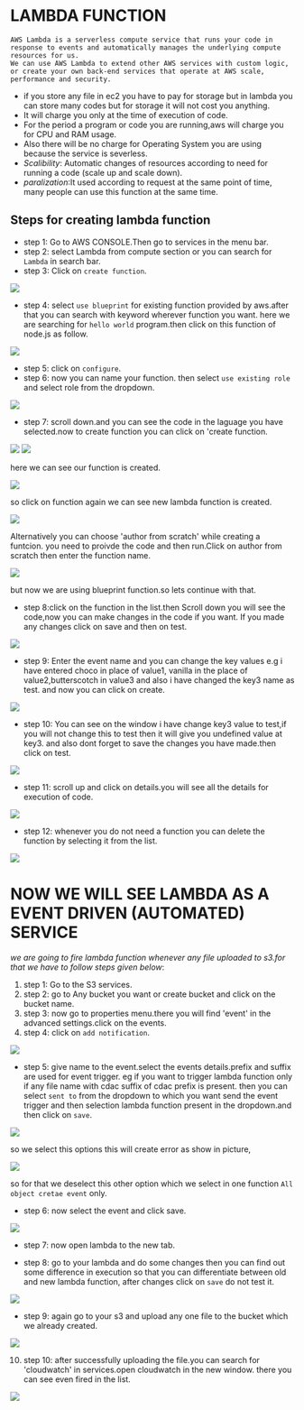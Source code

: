 # LAMBDA FUNCTION

```
AWS Lambda is a serverless compute service that runs your code in response to events and automatically manages the underlying compute resources for us.
We can use AWS Lambda to extend other AWS services with custom logic, or create your own back-end services that operate at AWS scale, performance and security.
```


- if you store any file in ec2 you have to pay for storage but in lambda you can store many codes but for storage it will not cost you anything.
- It will charge you only at the time of execution of code.
- For the period a program or code you are running,aws will charge you for CPU and RAM usage.
- Also there will be no charge for Operating System you are using because the service is severless.
- *Scalibility*: Automatic changes of resources according to need for running a code (scale up and scale down).
- *paralization*:It used according to request at the same point of time, many people can use this function at the same time.


## Steps for creating lambda function

- step 1: Go to AWS CONSOLE.Then go to services in the menu bar.
- step 2: select Lambda from compute section or you can search for `Lambda` in search bar.
- step 3: Click on `create function`.

<img src="lambda/1 create function.png">


- step 4: select `use blueprint` for existing function provided by aws.after that you can search with keyword wherever function you want.
          here we are searching for `hello world` program.then click on this function of node.js as follow.

<img src="lambda/2 blueprint hello.png">

- step 5: click on `configure`.
- step 6: now you can name your function. then select `use existing role` and select role from the dropdown.



<img src="lambda/3 basic info.png">


- step 7: scroll down.and you can see the code in the laguage you have selected.now to create function you can click on 'create function.


<img src="lambda/4 code.png">


<img src="lambda/4.1.png">


 here we can see our function is created.

<img src="lambda/5 created fun.png">

so click on function again we can see new lambda function is created.

<img src="lambda/5.1 fun.png">

Alternatively you can choose 'author from scratch' while creating a funtcion.
you need to proivde the code and then run.Click on author from scratch then enter the function name.

<img src="lambda/6 create fun from scratch.png">

but now we are using blueprint function.so lets continue with that.

- step 8:click on the function in the list.then Scroll down you will see the code,now you can make changes in the code if you want.
         If you made any changes click on save and then on test.

<img src="lambda/7 prog.png">


- step 9: Enter the event name and you can change the key values e.g i have entered choco in place of value1,
          vanilla in the place of value2,butterscotch in value3 and also i have changed the key3 name as test.
          and now you can click on create.


<img src="lambda/7 test.png">


- step 10: You can see on the window i have change key3 value to test,if you will not change this to test then it will give you undefined value at key3.
           and also dont forget to save the changes you have made.then click on test.

<img src="lambda/8 save.png">


- step 11: scroll up and click on details.you will see all the details for execution of code.

<img src="lambda/8 right.png">

- step 12: whenever you do not need a function you can delete the function by selecting it from the list.

<img src="lambda/9 delete lambda.png">


# NOW WE WILL SEE LAMBDA AS A EVENT DRIVEN (AUTOMATED) SERVICE

*we are going to fire lambda function whenever any file uploaded to s3.for that we have to follow steps given below*:

1. step 1: Go to the S3 services.
2. step 2: go to Any bucket you want or create bucket and click on the bucket name.
3. step 3: now go to properties menu.there you will find 'event' in the advanced settings.click on the events.
4. step 4: click on `add notification`.

<img src="lambda/11.event.png">


- step 5: give name to the event.select the events details.prefix and suffix are used for event trigger.
          eg if you want to trigger lambda function only if any file name with cdac suffix of cdac prefix is present.
          then you can select `sent to` from the dropdown to which you want send the event trigger and  then selection 
          lambda function present in the dropdown.and then click on `save`.


<img src="lambda/11.2.png">

  so we select this options this will create error as show in picture,

<img src="lambda/11.4.png">

so for that we deselect this other option which we select in one function `All object cretae event` only.

- step 6: now select the event and click save.

<img src="lambda/11.6.png">

- step 7: now open lambda to the new tab.

- step 8: go to your lambda and do some changes then you can find out some difference in execution so that you can differentiate
          between old and new lambda function, after changes click on `save` do not test it.

<img src="lambda/12.png">

- step 9: again go to your s3 and upload any one file to the bucket which we already created.

<img src="lambda/13.png">

10. step 10: after successfully uploading the file.you can search for 'cloudwatch' in services.open cloudwatch in the new window.
there you can see even fired in the list.


<img src="lambda/14.png">

